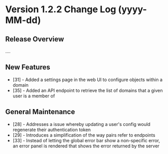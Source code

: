 # Version 1.2.2 Change Log (yyyy-MM-dd)

## Release Overview

....

## New Features

* [31] - Added a settings page in the web UI to configure objects within a domain
* [35] - Added an API endpoint to retrieve the list of domains that a given user is a member of

## General Maintenance

* [28] - Addresses a issue whereby updating a user's config would regenerate their authentication token
* [29] - Introduces a simplification of the way pairs refer to endpoints
* [33] - Instead of letting the global error bar show a non-specific error, an error panel is rendered that shows the error returned by the server